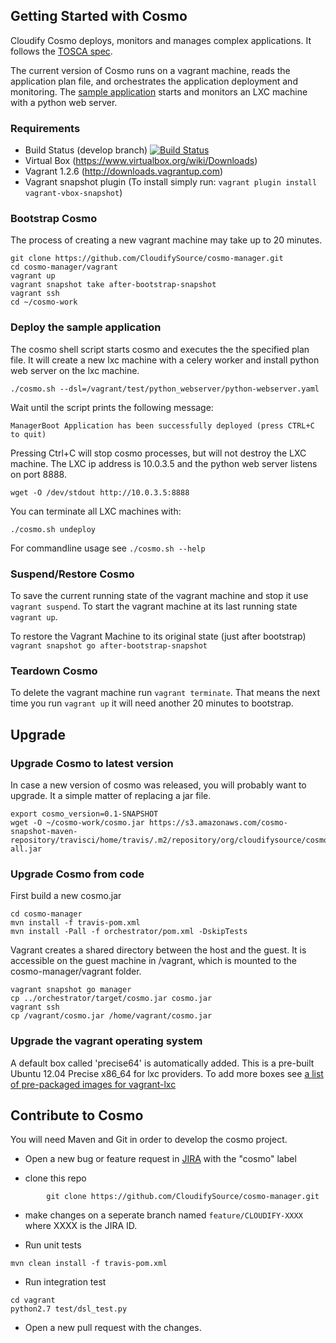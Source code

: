 ## Getting Started with Cosmo ##

Cloudify Cosmo deploys, monitors and manages complex applications. It follows the [TOSCA spec](https://www.oasis-open.org/committees/tosca).

The current version of Cosmo runs on a vagrant machine, reads the application plan file, and orchestrates the application deployment and monitoring.
The [sample application](vagrant/test/python_webserver/python-webserver.yaml) starts and monitors an LXC machine with a python web server. 

### Requirements ###
- Build Status (develop branch) [![Build Status](https://secure.travis-ci.org/CloudifySource/cosmo-manager.png?branch=develop)](http://travis-ci.org/CloudifySource/cosmo-manager)
- Virtual Box (https://www.virtualbox.org/wiki/Downloads)
- Vagrant 1.2.6 (http://downloads.vagrantup.com)
- Vagrant snapshot plugin (To install simply run: `vagrant plugin install vagrant-vbox-snapshot`)


### Bootstrap Cosmo ###

The process of creating a new vagrant machine may take up to 20 minutes.

```
git clone https://github.com/CloudifySource/cosmo-manager.git
cd cosmo-manager/vagrant
vagrant up
vagrant snapshot take after-bootstrap-snapshot
vagrant ssh
cd ~/cosmo-work
```

### Deploy the sample application ###

The cosmo shell script starts cosmo and executes the the specified plan file. It will create a new lxc machine with a celery worker and install python web server on the lxc machine.
```
./cosmo.sh --dsl=/vagrant/test/python_webserver/python-webserver.yaml
```

Wait until the script prints the following message:
```
ManagerBoot Application has been successfully deployed (press CTRL+C to quit)
```

Pressing Ctrl+C will stop cosmo processes, but will not destroy the LXC machine.
The LXC ip address is 10.0.3.5 and the python web server listens on port 8888.
```
wget -O /dev/stdout http://10.0.3.5:8888
```
You can terminate all LXC machines with:
```
./cosmo.sh undeploy
```

For commandline usage see `./cosmo.sh --help`

### Suspend/Restore Cosmo ###
To save the current running state of the vagrant machine and stop it use `vagrant suspend`.
To start the vagrant machine at its last running state `vagrant up`.

To restore the Vagrant Machine to its original state (just after bootstrap) `vagrant snapshot go after-bootstrap-snapshot`

### Teardown Cosmo ###
To delete the vagrant machine run `vagrant terminate`.
That means the next time you run `vagrant up` it will need another 20 minutes to bootstrap.

## Upgrade ##

### Upgrade Cosmo to latest version ###

In case a new version of cosmo was released, you will probably want to upgrade.
It a simple matter of replacing a jar file.

```
export cosmo_version=0.1-SNAPSHOT
wget -O ~/cosmo-work/cosmo.jar https://s3.amazonaws.com/cosmo-snapshot-maven-repository/travisci/home/travis/.m2/repository/org/cloudifysource/cosmo/orchestrator/${cosmo_version}/orchestrator-${cosmo_version}-all.jar
```

### Upgrade Cosmo from code ###

First build a new cosmo.jar
```
cd cosmo-manager
mvn install -f travis-pom.xml
mvn install -Pall -f orchestrator/pom.xml -DskipTests
```

Vagrant creates a shared directory between the host and the guest. It is accessible on the guest machine in /vagrant, which is mounted to the cosmo-manager/vagrant folder.

```
vagrant snapshot go manager
cp ../orchestrator/target/cosmo.jar cosmo.jar
vagrant ssh
cp /vagrant/cosmo.jar /home/vagrant/cosmo.jar
```

### Upgrade the vagrant operating system ###
A default box called 'precise64' is automatically added.
This is a pre-built Ubuntu 12.04 Precise x86_64 for lxc providers.
To add more boxes see [a list of pre-packaged images for vagrant-lxc](https://github.com/fgrehm/vagrant-lxc/wiki/Base-boxes#available-boxes)


## Contribute to Cosmo ##

You will need Maven and Git in order to develop the cosmo project.

- Open a new bug or feature request in [JIRA](cloudifysource.atlassian.net) with the "cosmo" label

- clone this repo

```
        git clone https://github.com/CloudifySource/cosmo-manager.git
```

- make changes on a seperate branch named `feature/CLOUDIFY-XXXX` where XXXX is the JIRA ID.

- Run unit tests

```
mvn clean install -f travis-pom.xml
```
    
- Run integration test

```
cd vagrant
python2.7 test/dsl_test.py
```

- Open a new pull request with the changes.
